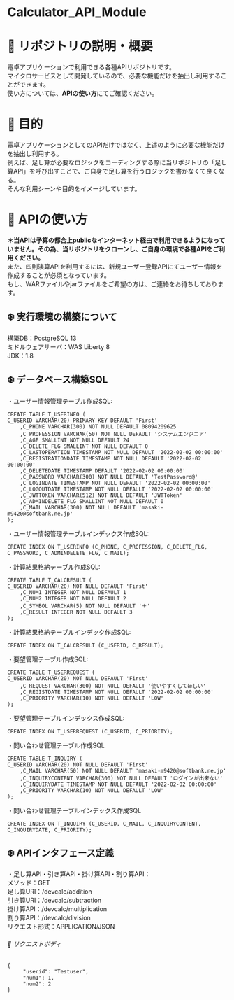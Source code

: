 # Calculator_API_Module
# :green_book: リポジトリの説明・概要
電卓アプリケーションで利用できる各種APIリポジトリです。  
マイクロサービスとして開発しているので、必要な機能だけを抽出し利用することができます。  
使い方については、**APIの使い方**にてご確認ください。

# :green_book: 目的
電卓アプリケーションとしてのAPIだけではなく、上述のように必要な機能だけを抽出し利用する。  
例えば、足し算が必要なロジックをコーディングする際に当リポジトリの「足し算API」を呼び出すことで、ご自身で足し算を行うロジックを書かなくて良くなる。  
そんな利用シーンや目的をイメージしています。  

# :green_book: APIの使い方
**＊当APIは予算の都合上publicなインターネット経由で利用できるようになっていません。その為、当リポジトリをクローンし、ご自身の環境で各種APIをご利用ください。**  
また、四則演算APIを利用するには、新規ユーザー登録APIにてユーザー情報を作成することが必須となっています。  
もし、WARファイルやjarファイルをご希望の方は、ご連絡をお待ちしております。  

## :snowflake: 実行環境の構築について  
構築DB：PostgreSQL 13  
ミドルウェアサーバ：WAS Liberty 8  
JDK：1.8  

## :snowflake: データベース構築SQL
・ユーザー情報管理テーブル作成SQL:  
```
CREATE TABLE T_USERINFO (
C_USERID VARCHAR(20) PRIMARY KEY DEFAULT 'First'
    ,C_PHONE VARCHAR(300) NOT NULL DEFAULT 08094209625
    ,C_PROFESSION VARCHAR(50) NOT NULL DEFAULT 'システムエンジニア'
    ,C_AGE SMALLINT NOT NULL DEFAULT 24
    ,C_DELETE_FLG SMALLINT NOT NULL DEFAULT 0
    ,C_LASTOPERATION TIMESTAMP NOT NULL DEFAULT '2022-02-02 00:00:00'
    ,C_REGISTRATIONDATE TIMESTAMP NOT NULL DEFAULT '2022-02-02 00:00:00'
    ,C_DELETEDATE TIMESTAMP DEFAULT '2022-02-02 00:00:00'
    ,C_PASSWORD VARCHAR(300) NOT NULL DEFAULT 'TestPassword@'
    ,C_LOGINDATE TIMESTAMP NOT NULL DEFAULT '2022-02-02 00:00:00'
    ,C_LOGOUTDATE TIMESTAMP NOT NULL DEFAULT '2022-02-02 00:00:00'
    ,C_JWTTOKEN VARCHAR(512) NOT NULL DEFAULT 'JWTToken'
    ,C_ADMINDELETE_FLG SMALLINT NOT NULL DEFAULT 0
    ,C_MAIL VARCHAR(300) NOT NULL DEFAULT 'masaki-m9420@softbank.ne.jp'
);
```
・ユーザー情報管理テーブルインデックス作成SQL:
```
CREATE INDEX ON T_USERINFO (C_PHONE, C_PROFESSION, C_DELETE_FLG, C_PASSWORD, C_ADMINDELETE_FLG, C_MAIL);
```
・計算結果格納テーブル作成SQL:
```
CREATE TABLE T_CALCRESULT (
C_USERID VARCHAR(20) NOT NULL DEFAULT 'First'
    ,C_NUM1 INTEGER NOT NULL DEFAULT 1
    ,C_NUM2 INTEGER NOT NULL DEFAULT 2
    ,C_SYMBOL VARCHAR(5) NOT NULL DEFAULT '＋'
    ,C_RESULT INTEGER NOT NULL DEFAULT 3
);
```
・計算結果格納テーブルインデック作成SQL:
```
CREATE INDEX ON T_CALCRESULT (C_USERID, C_RESULT);
```
・要望管理テーブル作成SQL:
```
CREATE TABLE T_USERREQUEST (
C_USERID VARCHAR(20) NOT NULL DEFAULT 'First'
    ,C_REQUEST VARCHAR(300) NOT NULL DEFAULT '使いやすくしてほしい'
    ,C_REGISTDATE TIMESTAMP NOT NULL DEFAULT '2022-02-02 00:00:00'
    ,C_PRIORITY VARCHAR(10) NOT NULL DEFAULT 'LOW'
);
```
・要望管理テーブルインデックス作成SQL:
```
CREATE INDEX ON T_USERREQUEST (C_USERID, C_PRIORITY);
```
・問い合わせ管理テーブル作成SQL
```
CREATE TABLE T_INQUIRY (
C_USERID VARCHAR(20) NOT NULL DEFAULT 'First'
    ,C_MAIL VARCHAR(50) NOT NULL DEFAULT 'masaki-m9420@softbank.ne.jp'
    ,C_INQUIRYCONTENT VARCHAR(300) NOT NULL DEFAULT 'ログインが出来ない'
    ,C_INQUIRYDATE TIMESTAMP NOT NULL DEFAULT '2022-02-02 00:00:00'
    ,C_PRIORITY VARCHAR(10) NOT NULL DEFAULT 'LOW'
);
```
・問い合わせ管理テーブルインデックス作成SQL
```
CREATE INDEX ON T_INQUIRY (C_USERID, C_MAIL, C_INQUIRYCONTENT, C_INQUIRYDATE, C_PRIORITY);
```
## :snowflake: APIインタフェース定義
・足し算API・引き算API・掛け算API・割り算API：  
メソッド：GET  
足し算URI：/devcalc/addition  
引き算URI：/devcalc/subtraction  
掛け算API：/devcalc/multiplication  
割り算API：/devcalc/division  
リクエスト形式：APPLICATION/JSON  
###### :flags: リクエストボディ  
```
{
     "userid": "Testuser",
     "num1": 1,
     "num2": 2
}
```
